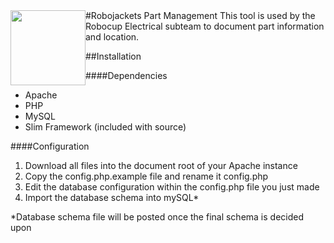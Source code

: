 
<img src="https://dl.dropboxusercontent.com/s/ao3pe3n8npuxrfo/robobuzz-header.svg" height="120px" width="120px" style="float:left"/>
#Robojackets Part Management
This tool is used by the Robocup Electrical subteam to document part information and location.

##Installation

####Dependencies
* Apache
* PHP
* MySQL
* Slim Framework (included with source)


####Configuration
1. Download all files into the document root of your Apache instance
2. Copy the config.php.example file and rename it config.php
3. Edit the database configuration within the config.php file you just made
4. Import the database schema into mySQL*

*Database schema file will be posted once the final schema is decided upon